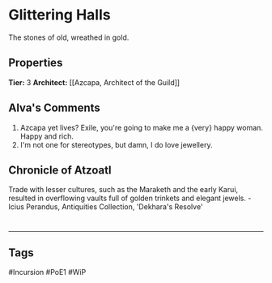 # Glittering Halls
The stones of old, wreathed in gold.

## Properties
**Tier:** 3
**Architect:** [[Azcapa, Architect of the Guild]]

## Alva's Comments
1. Azcapa yet lives? Exile, you're going to make me a {very} happy woman. Happy and rich.
2. I'm not one for stereotypes, but damn, I do love jewellery.

## Chronicle of Atzoatl
Trade with lesser cultures, such as the Maraketh and the early Karui, resulted in overflowing vaults full of golden trinkets and elegant jewels. - Icius Perandus, Antiquities Collection, 'Dekhara's Resolve'

#
---
## Tags
#Incursion
#PoE1
#WiP
